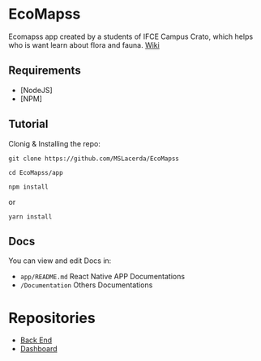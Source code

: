 # EcoMapss
Ecomapss app created by a students of IFCE Campus Crato, which helps who is want learn about flora and fauna.
[Wiki](https://github.com/MSLacerda/ecomapss-webservice/wiki)
## Requirements

* [NodeJS]
* [NPM]


## Tutorial

Clonig & Installing the repo: 

``` 
git clone https://github.com/MSLacerda/EcoMapss 

cd EcoMapss/app

npm install 
```
or
```
yarn install
```


## Docs

You can view and edit Docs in: 

* `app/README.md` React Native APP Documentations
* `/Documentation` Others Documentations


# Repositories

* [Back End](https://github.com/MSLacerda/BackEco)
* [Dashboard](https://github.com/MSLacerda/FrontEco)




